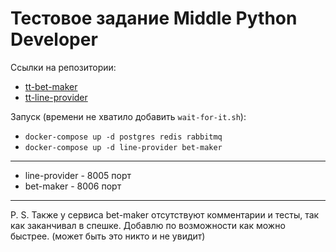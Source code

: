# Тестовое задание Middle Python Developer

Ссылки на репозитории:
 - [tt-bet-maker](https://github.com/Ioloman/tt-bet-maker)
 - [tt-line-provider](https://github.com/Ioloman/tt-line-provider)

Запуск (времени не хватило добавить `wait-for-it.sh`):
- `docker-compose up -d postgres redis rabbitmq`
- `docker-compose up -d line-provider bet-maker`

-------------

- line-provider - 8005 порт
- bet-maker - 8006 порт

------------------

P. S. Также у сервиса bet-maker отсутствуют комментарии и тесты, 
так как заканчивал в спешке.
Добавлю по возможности как можно быстрее. (может быть это никто и не увидит)